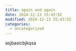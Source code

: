 ```yaml
---
title: again and again
date: 2024-12-13 15:43:52
modified: 2024-12-13 15:43:52
categories:
  - uncategorized
---
```



<!-- wp:paragraph -->
<p>asjbasicbjkqsa</p>
<!-- /wp:paragraph -->